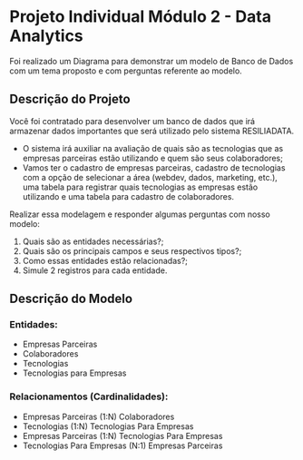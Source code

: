 # Projeto Individual Módulo 2 - Data Analytics

Foi realizado um Diagrama para demonstrar um modelo de Banco de Dados com um tema proposto e com perguntas referente ao modelo.

## Descrição do Projeto

Você foi contratado para desenvolver um banco de dados que irá armazenar dados importantes que será utilizado pelo sistema RESILIADATA.

- O sistema irá auxiliar na avaliação de quais são as tecnologias que as empresas parceiras
estão utilizando e quem são seus colaboradores;
- Vamos ter o cadastro de empresas parceiras, cadastro de tecnologias com a opção de
selecionar a área (webdev, dados, marketing, etc.), uma tabela para registrar quais
tecnologias as empresas estão utilizando e uma tabela para cadastro de colaboradores.

Realizar essa modelagem e responder algumas perguntas com nosso modelo:

1. Quais são as entidades necessárias?;
2. Quais são os principais campos e seus respectivos tipos?;
3. Como essas entidades estão relacionadas?;
4. Simule 2 registros para cada entidade.

## Descrição do Modelo

### Entidades:

- Empresas Parceiras
- Colaboradores
- Tecnologias
- Tecnologias para Empresas

### Relacionamentos (Cardinalidades):

- Empresas Parceiras (1:N) Colaboradores
- Tecnologias (1:N) Tecnologias Para Empresas
- Empresas Parceiras (1:N) Tecnologias Para Empresas
- Tecnologias Para Empresas (N:1) Empresas Parceiras
